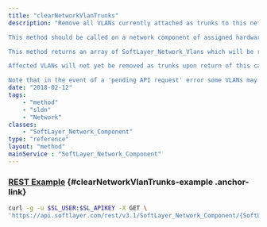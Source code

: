 ```yaml
---
title: "clearNetworkVlanTrunks"
description: "Remove all VLANs currently attached as trunks to this network component. 

This method should be called on a network component of assigned hardware. A current list of VLAN trunks for a network component on a customer server can be found at 'uplinkComponent->networkVlanTrunks'. 

This method returns an array of SoftLayer_Network_Vlans which will be removed as trunks. 

Affected VLANs will not yet be removed as trunks upon return of this call, but deactivation and removal will have been scheduled and should be considered imminent. The trunking records associated with the affected VLANs will maintain an 'isUpdating' value of '1' so long as this is the case. 

Note that in the event of a 'pending API request' error some VLANs may still have been affected and scheduled for deactivation. "
date: "2018-02-12"
tags:
    - "method"
    - "sldn"
    - "Network"
classes:
    - "SoftLayer_Network_Component"
type: "reference"
layout: "method"
mainService : "SoftLayer_Network_Component"
---
```


### [REST Example](#clearNetworkVlanTrunks-example) <a href="/article/rest/"><i class="fas fa-question"></i></a> {#clearNetworkVlanTrunks-example .anchor-link} 
```bash
curl -g -u $SL_USER:$SL_APIKEY -X GET \
'https://api.softlayer.com/rest/v3.1/SoftLayer_Network_Component/{SoftLayer_Network_ComponentID}/clearNetworkVlanTrunks'
```
